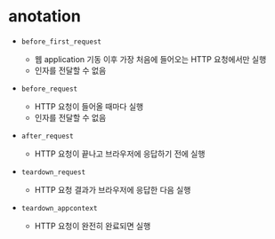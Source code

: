# anotation

- `before_first_request`
  - 웹 application 기동 이후 가장 처음에 들어오는 HTTP 요청에서만 실행
  - 인자를 전달할 수 없음


- `before_request`
  - HTTP 요청이 들어올 때마다 실행
  - 인자를 전달할 수 없음


- `after_request`
  - HTTP 요청이 끝나고 브라우저에 응답하기 전에 실행


- `teardown_request`
  - HTTP 요청 결과가 브라우저에 응답한 다음 실행


- `teardown_appcontext`
  - HTTP 요청이 완전히 완료되면 실행
